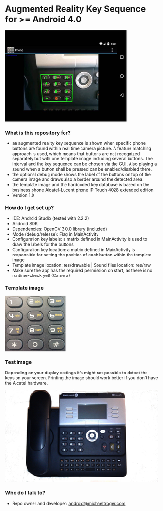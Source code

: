 # Augmented Reality Key Sequence for >= Android 4.0 #

<img src="/arkeysequence.jpg" alt="" width="400"/>

### What is this repository for? ###
* an augmented reality key sequence is shown when specific phone buttons are found within real time camera picture. A feature matching approach is used, which means that buttons are not recognized separately but with one template image including several buttons. The interval and the key sequence can be chosen via the GUI. Also playing a sound when a button shall be pressed can be enabled/disabled there.
* the optional debug mode shows the label of the buttons on top of the camera image and draws also a border around the detected area.
* the template image and the hardcoded key database is based on the business phone Alcatel-Lucent phone IP Touch 4028 extended edition  
* Version 1.0

### How do I get set up? ###
* IDE: Android Studio (tested with 2.2.2)
* Android SDK
* Dependencies: OpenCV 3.0.0 library (included)
* Mode (debug/release): Flag in MainActivity
* Configuration key labels: a matrix defined in MainActivity is used to draw the labels for the buttons
* Configuration key location: a matrix defined in MainActivity is responsible for setting the position of each button within the template image
* Template image location: res/drawable | Sound files location: res/raw
* Make sure the app has the required permission on start, as there is no runtime-check yet! (Camera)

### Template image ###
<img src="/app/src/main/res/drawable/phone.jpg" alt="" width="200" />

### Test image ###
Depending on your display settings it's might not possible to detect the keys on your screen. Printing the image should work better if you don't have the Alcatel hardware.

<img src="/testimages/alcatel4028.jpg" alt="" width="600"/>

### Who do I talk to? ###
* Repo owner and developer: android@michaeltroger.com
